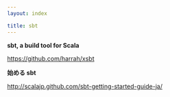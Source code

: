 ```yaml
---
layout: index

title: sbt
---
```


**sbt, a build tool for Scala**

<https://github.com/harrah/xsbt>

**始める sbt**

<http://scalajp.github.com/sbt-getting-started-guide-ja/>

